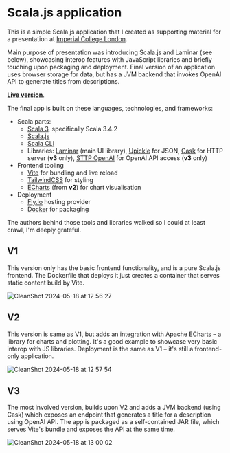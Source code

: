 # Scala.js application

This is a simple Scala.js application that I created as supporting material 
for a presentation at [Imperial College London](https://www.imperial.ac.uk/). 

Main purpose of presentation was introducing Scala.js and Laminar (see below), showcasing interop features with JavaScript libraries and briefly touching upon packaging and deployment. Final version of an application uses browser storage for data, but has a JVM backend that invokes OpenAI API to generate titles from descriptions. 

[**Live version**](https://scalajs-talk-at-imperial.fly.dev/).

The final app is built on these languages, technologies, and frameworks:

- Scala parts:
  - [Scala 3](https://scala-lang.org), specifically Scala 3.4.2
  - [Scala.js](https://www.scala-js.org)
  - [Scala CLI](https://scala-cli.virtuslab.org/)
  - Libraries: [Laminar](https://laminar.dev/) (main UI library), [Upickle](https://com-lihaoyi.github.io/upickle/) for JSON, [Cask](https://com-lihaoyi.github.io/cask/) for HTTP server (**v3** only), [STTP OpenAI](https://github.com/softwaremill/sttp-openai)  for OpenAI API access (**v3** only)
- Frontend tooling
  - [Vite](https://vitejs.dev/) for bundling and live reload
  - [TailwindCSS](https://tailwindcss.com/) for styling
  - [ECharts](https://echarts.apache.org/en/index.html) (from **v2**) for chart visualisation
- Deployment
  - [Fly.io](https://fly.io/) hosting provider
  - [Docker](https://docs.docker.com/build/building/multi-stage/) for packaging

The authors behind those tools and libraries walked so I could at least crawl, I'm deeply grateful.

## V1

This version only has the basic frontend functionality, and is a pure Scala.js frontend. The Dockerfile that deploys it just creates a container that serves static content build by Vite.


![CleanShot 2024-05-18 at 12 56 27](https://github.com/keynmol/scalajs-talk-at-imperial/assets/1052965/7f623a41-9d89-4133-9adb-ef0ee3bae8c2)

## V2

This version is same as V1, but adds an integration with Apache ECharts – a library for charts and plotting. It's a good example to showcase very basic interop with JS libraries. Deployment is the same as V1 – it's still a frontend-only application.

![CleanShot 2024-05-18 at 12 57 54](https://github.com/keynmol/scalajs-talk-at-imperial/assets/1052965/2b2dbdc3-dc7d-43e9-9b1a-90371c6afa24)

## V3

The most involved version, builds upon V2 and adds a JVM backend (using Cask) which exposes an endpoint that generates a title for a description using OpenAI API. The app is packaged as a self-contained JAR file, which serves Vite's bundle and exposes the API at the same time.

![CleanShot 2024-05-18 at 13 00 02](https://github.com/keynmol/scalajs-talk-at-imperial/assets/1052965/cfd0d8bf-3392-4663-8608-44ad73a6b9c2)
